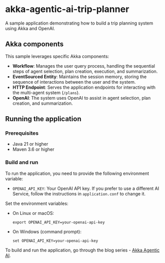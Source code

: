 # akka-agentic-ai-trip-planner
A sample application demonstrating how to build a trip planning system using Akka and OpenAI.

## Akka components

This sample leverages specific Akka components:

- **Workflow**: Manages the user query process, handling the sequential steps of agent selection, plan creation, execution, and summarization.
- **EventSourced Entity**: Maintains the session memory, storing the sequence of interactions between the user and the system.
- **HTTP Endpoint**: Serves the application endpoints for interacting with the multi-agent system (`/plans`).
- **OpenAI**: The system uses OpenAI to assist in agent selection, plan creation, and summarization.

## Running the application

### Prerequisites
- Java 21 or higher
- Maven 3.6 or higher

### Build and run

To run the application, you need to provide the following environment variable:
- `OPENAI_API_KEY`: Your OpenAI API key. If you prefer to use a different AI Service, follow the instructions in `application.conf` to change it.

Set the environment variables:

- On Linux or macOS:

  ```shell
  export OPENAI_API_KEY=your-openai-api-key
  ```

- On Windows (command prompt):

  ```shell
  set OPENAI_API_KEY=your-openai-api-key
  ```

To build and run the application, go through the blog series - [Akka Agentic AI](https://blog.nashtechglobal.com/akka-agentic-ai-secret-to-planning-a-perfect-trip-part-6/).
